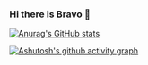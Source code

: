 ### Hi there is Bravo 👋

[![Anurag's GitHub stats](https://github-readme-stats.vercel.app/api?username=bravos1&show_icons=true&theme=algolia&count_private=true)](https://github.com/anuraghazra/github-readme-stats)

[![Ashutosh's github activity graph](https://activity-graph.herokuapp.com/graph?username=bravos1&theme=xcode)](https://github.com/ashutosh00710/github-readme-activity-graph)
